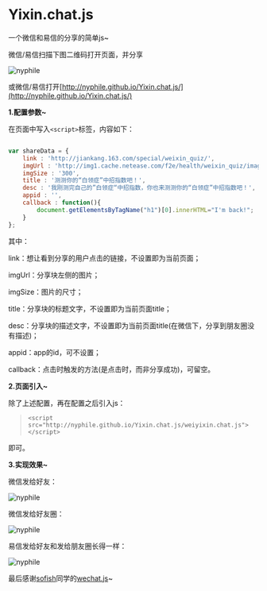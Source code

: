 # Yixin.chat.js
一个微信和易信的分享的简单js~

微信/易信扫描下图二维码打开页面，并分享

![nyphile](http://nyphile.github.io/Yixin.chat.js/images/qcode.png)

或微信/易信打开[http://nyphile.github.io/Yixin.chat.js/](http://nyphile.github.io/Yixin.chat.js/)

**1.配置参数~**

在页面中写入`<script>`标签，内容如下：

```js

var shareData = {
	link : 'http://jiankang.163.com/special/weixin_quiz/',
	imgUrl : 'http://img1.cache.netease.com/f2e/health/weixin_quiz/images/120x120-5star.jpg',
	imgSize : '300',
	title : '测测你的“白领症”中招指数吧！',
	desc : '我刚测完自己的”白领症“中招指数，你也来测测你的“白领症”中招指数吧！',
	appid : '',
	callback : function(){
		document.getElementsByTagName("h1")[0].innerHTML="I'm back!";
	}
};

```

其中：

link：想让看到分享的用户点击的链接，不设置即为当前页面；

imgUrl：分享块左侧的图片；

imgSize：图片的尺寸；

title：分享块的标题文字，不设置即为当前页面title；

desc：分享块的描述文字，不设置即为当前页面title(在微信下，分享到朋友圈没有描述)；

appid：app的id，可不设置；

callback：点击时触发的方法(是点击时，而非分享成功)，可留空。

**2.页面引入~**

除了上述配置，再在配置之后引入js：

> `<script src="http://nyphile.github.io/Yixin.chat.js/weiyixin.chat.js"></script>`

即可。

**3.实现效果~**

微信发给好友：

![nyphile](http://img1.cache.netease.com/f2e/health/index2014/images/wechat_friend.png)

微信发给好友圈：

![nyphile](http://img1.cache.netease.com/f2e/health/index2014/images/wechat_timeline.png)

易信发给好友和发给朋友圈长得一样：

![nyphile](http://img1.cache.netease.com/f2e/health/index2014/images/yixin_timeline.png)


最后感谢[sofish](https://github.com/sofish)同学的[wechat.js](http://sofish.github.io/wechat.js)~

